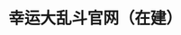 # 幸运大乱斗官网（在建）
<meta name="google-site-verification" content="iLfFSQTqAO37VrhDNlgCS5BeJ5-i8ow0n_Ea2RmdEUI" />
